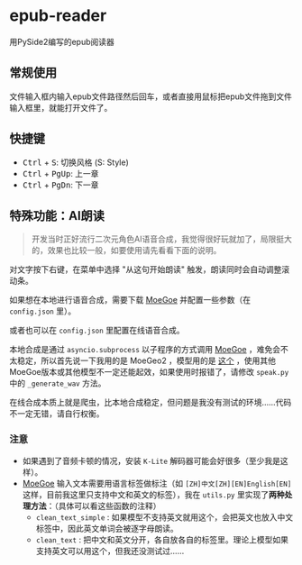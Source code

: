# epub-reader
用PySide2编写的epub阅读器

## 常规使用
文件输入框内输入epub文件路径然后回车，或者直接用鼠标把epub文件拖到文件输入框里，就能打开文件了。

## 快捷键
- <kbd>Ctrl</kbd> + <kbd>S</kbd>: 切换风格 (S: Style)
- <kbd>Ctrl</kbd> + <kbd>PgUp</kbd>: 上一章
- <kbd>Ctrl</kbd> + <kbd>PgDn</kbd>: 下一章

## 特殊功能：AI朗读
> 开发当时正好流行二次元角色AI语音合成，我觉得很好玩就加了，局限挺大的，效果也比较一般，如要使用请先看看下面的说明。

对文字按下右键，在菜单中选择 "从这句开始朗读" 触发，朗读同时会自动调整滚动条。

如果想在本地进行语音合成，需要下载 [MoeGoe](https://github.com/CjangCjengh/MoeGoe) 并配置一些参数（在 `config.json` 里）。

或者也可以在 `config.json` 里配置在线语音合成。

本地合成是通过 `asyncio.subprocess` 以子程序的方式调用 [MoeGoe](https://github.com/CjangCjengh/MoeGoe) ，难免会不太稳定，所以首先说一下我用的是 MoeGeo2 ，模型用的是 [这个](https://github.com/CjangCjengh/TTSModels#nene--nanami--rong--tang) ，使用其他MoeGoe版本或其他模型不一定还能起效，如果使用时报错了，请修改 `speak.py` 中的 `_generate_wav` 方法。

在线合成本质上就是爬虫，比本地合成稳定，但问题是我没有测试的环境……代码不一定无错，请自行权衡。

### 注意
- 如果遇到了音频卡顿的情况，安装 `K-Lite` 解码器可能会好很多（至少我是这样）。
- [MoeGoe](https://github.com/CjangCjengh/MoeGoe) 输入文本需要用语言标签做标注（如 `[ZH]中文[ZH][EN]English[EN]` 这样，目前我这里只支持中文和英文的标签），我在 `utils.py` 里实现了**两种处理方法**：（具体可以看这些函数的注释）
  - `clean_text_simple` : 如果模型不支持英文就用这个，会把英文也放入中文标签中，因此英文单词会被逐字母朗读。
  - `clean_text` : 把中文和英文分开，各自放各自的标签里。理论上模型如果支持英文可以用这个，但我还没测试过……
